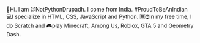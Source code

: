 👋Hi. I am @NotPythonDrupadh.
I come from India. #ProudToBeAnIndian <br>
💻I specialize in HTML, CSS, JavaScript and Python.
🈚⌚In my free time, I do Scratch and
🎮play Minecraft, Among Us, Roblox, GTA 5 and Geometry Dash.
